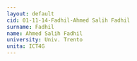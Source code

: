 ```yaml
---
layout: default 
cid: 01-11-14-Fadhil-Ahmed Salih Fadhil
surname: Fadhil
name: Ahmed Salih Fadhil
university: Univ. Trento
unita: ICT4G
---
```


